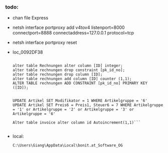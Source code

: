 ### todo:

*   chan file Express
*   netsh interface portproxy add v4tov4 listenport=8000 connectport=8888 connectaddress=127.0.0.1 protocol=tcp
*   netsh interface portproxy reset
*   loc_0092DF38

    ```pass: 213819737111
    
    alter table Rechnungen alter column [ID] integer;
    alter table rechnungen drop constraint [pk_id_no];
    alter table rechnungen drop column [ID];
    alter table rechnungen add column [ID] counter (1,1);
    ALTER TABLE rechnungen ADD CONSTRAINT [pk_id_no] PRIMARY KEY ([ID]);
    
    
    UPDATE Artikel SET Modifikator = 1 WHERE Artikelgruppe = '6'
    UPDATE Artikel SET Preis6 = Preis1, Steuer6 = 7 WHERE Artikelgruppe = '1' or Artikelgruppe = '2' or Artikelgruppe = '3' or Artikelgruppe = '6'
    
    Alter table invoice alter column id Autoincrement(1,1)```


*   local:

    ```C:\Users\Giang\AppData\Local\bonit.at_Software_OG```
    
    
    